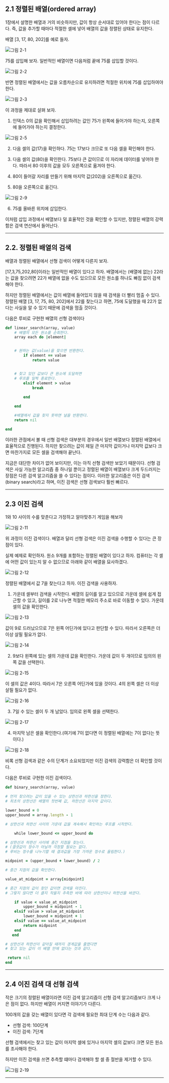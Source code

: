 ## 2.1 정렬된 배열(ordered array)
1장에서 설명한 배열과 거의 비슷하지만, 값이 항상 순서대로 있어야 한다는 점이 다르다. 즉, 값을 추가할 때마다 적절한 셀에 넣어 배열의 값을 정렬된 상태로 유지한다.

배열 [3, 17, 80, 202]를 예로 들자.

![그림 2-1](./images/image_2-1.png)

75를 삽입해 보자. 일반적인 배열이면 다음처럼 끝에 75를 삽입할 것이다.

![그림 2-2](./images/image_2-2.png)

반면 정렬된 배열에서는 값을 오름차순으로 유지하려면 적절한 위치에 75를 삽입하여야 한다.

![그림 2-3](./images/image_2-3.png)

이 과정을 제대로 살펴 보자.

1. 인덱스 0의 값을 확인해서 삽입하려는 값인 75가 왼쪽에 들어가야 하는지, 오른쪽에 들어가야 하는지 결정한다.

![그림 2-5](./images/image_2-5.png)

2. 다음 셀의 값(17)을 확인하다. 75는 17보다 크므로 또 다음 셀을 확인해야 한다.

3. 다음 셀의 값(80)을 확인한다. 75보다 큰 값이므로 이 자리에 데이터를 넣어야 한다. 따라서 80 이후의 값을 모두 오른쪽으로 옮겨야 한다.

4. 80이 들어갈 자리를 만들기 위해 마지막 값(202)을 오른쪽으로 옮긴다.

5. 80을 오른쪽으로 옮긴다.

![그림 2-9](./images/image_2-9.png)

6. 75를 올바른 위치에 삽입한다.


이처럼 삽입 과정에서 배열보다 덜 효율적인 것을 확인할 수 있지만, 정렬된 배열의 강력함은 검색 연산에서 들어난다.


---


## 2.2. 정렬된 배열의 검색
배열과 정렬된 배열에서 선형 검색이 어떻게 다른지 보자.

[17,3,75,202,80]이라는 일반적인 배열이 있다고 하자. 배열에서는 (배열에 없는) 22라는 값을 찾으려면 22가 배열에 없을 수도 있으므로 모든 원소를 하나도 빠짐 없이 검색해야 한다.

하지만 정렬된 배열에서는 값이 배열에 들어있지 않을 때 검색을 더 빨리 멈출 수 있다. 정렬된 배열 [3, 17, 75, 80, 202]에서 22를 찾는다고 하면, 75에 도달했을 때 22가 없다는 사실을 알 수 있기 때문에 검색을 멈출 것이다.

다음은 루비로 구현한 배열의 선형 검색이다

```Ruby
def linear_search(array, value)
    # 배열의 모든 원소를 순회한다.
    array each do |element|


    # 원하는 값(value)을 찾으면 반환한다.
        if element == value
            return value


    # 찾고 있던 값보다 큰 원소에 도달하면
    # 루프를 일찍 종료한다.
        elsif element > value
            break
            
        end

    end

    #배열에서 값을 찾지 못하면 널을 반환한다.
    return nil

end

```

이러한 관점에서 볼 때 선형 검색은 대부분의 경우에서 일반 배열보다 정렬된 배열에서 효율적으로 진행된다. 하지만 찾으려는 값이 제일 큰 마지막 값이거나 마지막 값보다 크면 마찬가지로 모든 셀을 검색해야 끝난다.

지금은 대단한 차이가 없어 보이지만, 이는 아직 선형 검색만 보았기 때문이다. 선형 검색은 사실 가능한 알고리즘 중 하나일 뿐이고 정렬된 배열이 배열보다 크게 두드러지는 장점은 다른 검색 알고리즘을 쓸 수 있다는 점이다. 이러한 알고리즘은 이진 검색(binary search)라고 하며, 이진 검색은 선형 검색보다 훨씬 빠르다.


---


## 2.3 이진 검색
1와 10 사이의 수를 맞춘다고 가정하고 알아맞추기 게임을 해보자

![그림 2-11](./images/image_2-11.png)

위 과정이 이진 검색이다. 배열과 달리 선형 검색은 이진 검색을 수행할 수 있다는 큰 장점이 있다. 

실제 예제로 확인하자. 원소 9개를 포함하는 정렬된 배열이 있다고 하자. 컴퓨터는 각 셀에 어떤 값이 있는지 알 수 없으므로 아래와 같이 배열을 묘사하겠다.

![그림 2-12](./images/image_2-12.png)

정렬된 배열에서 값 7을 찾는다고 하자. 이진 검색을 사용하자.

1. 가운데 셀부터 검색을 시작한다. 배열의 길이를 알고 있으므로 가운데 셀에 쉽게 접근할 수 있고, 길이를 2로 나누면 적절한 메모리 주소로 바로 이동할 수 있다. 가운데 셀의 값을 확인한다.

![그림 2-13](./images/image_2-13.png)

값이 9로 드러났으므로 7은 왼쪽 어딘가에 있다고 판단할 수 있다. 따라서 오른쪽은 더 이상 살필 필요가 없다.

![그림 2-14](./images/image_2-14.png)

2. 9보다 왼쪽에 있는 셀의 가운데 값을 확인한다. 가운데 값이 두 개이므로 임의의 왼쪽 값을 선택한다.

![그림 2-15](./images/image_2-15.png)

이 셀의 값은 4이다. 따라서 7은 오른쪽 어딘가에 있을 것이다. 4의 왼쪽 셀은 더 이상 살필 필요가 없다.

![그림 2-16](./images/image_2-16.png)

3. 7일 수 있는 셀이 두 개 남았다. 임의로 왼쪽 셀을 선택한다.

![그림 2-17](./images/image_2-17.png)

4. 마지막 남은 셀을 확인한다.(여기에 7이 없다면 이 정렬된 배열에는 7이 없다는 뜻이다.)

![그림 2-18](./images/image_2-18.png)

비록 선형 검색과 같은 수의 단계가 소요되었지만 이진 검색의 강력함은 더 확인할 것이다.

다음은 루비로 구현한 이진 검색이다.

```Ruby
def binary_search(array, value)

# 먼저 찾으려는 값이 있을 수 있는 상한선과 하한선을 정한다.
# 최초의 상한선은 배열의 첫번째 값, 하한선은 마지막 값이다.

lower_bound = 0
upper_bound = array.length - 1

# 상한선과 하한선 사이의 가운데 값을 계속해서 확인하는 루프를 시작한다.

    while lower_bound <= upper_bound do

# 상한선과 하한선 사이에 중간 지점을 찾는다.
# (결괏값이 정수가 아닐까 걱정할 필요는 없다.
# 루비는 정수를 나누기할 때 결과값을 가장 가까운 정수로 올림한다.)

midpoint = (upper_bound + lower_bound) / 2

# 중간 지점의 값을 확인한다.

value_at_midpoint = array[midpoint]

# 중간 지점의 값이 찾던 값이면 검색을 마친다.
# 그렇지 않다면 더 클지 작을지 추측한 바에 따라 상한선이나 하한선을 바꾼다.

    if value < value_at_midpoint
        upper_bound = midpoint - 1
    elsif value > value_at_midpoint
        lower_bound = midpoint + 1
    elsif value == value_at_midpoint
        return midpoint
    end
   end

# 상한선과 하한선이 같아질 때까지 경계값을 줄였다면
# 찾고 있는 값이 이 배열 안에 없다는 것과 같다.

 return nil
end
```

---


## 2.4 이진 검색 대 선형 검색
작은 크기의 정렬된 배열이라면 이진 검색 알고리즘이 선형 검색 알고리즘보다 크게 나은 점이 없다. 하지만 배열이 커지면 이야기가 다른다.

100개의 값을 갖는 배열이 있다면 각 검색에 필요한 최대 단계 수는 다음과 같다.

* 선형 검색: 100단계
* 이진 검색: 7단계

선형 검색에서는 찾고 있는 값이 마지막 셀에 있거나 마지막 셀의 값보다 크면 모든 원소를 조사해야 한다.

하지만 이진 검색을 쓰면 추측할 떄마다 검색해야 할 셀 중 절반을 제거할 수 있다.

![그림 2-19](./images/image_2-19.png)


---